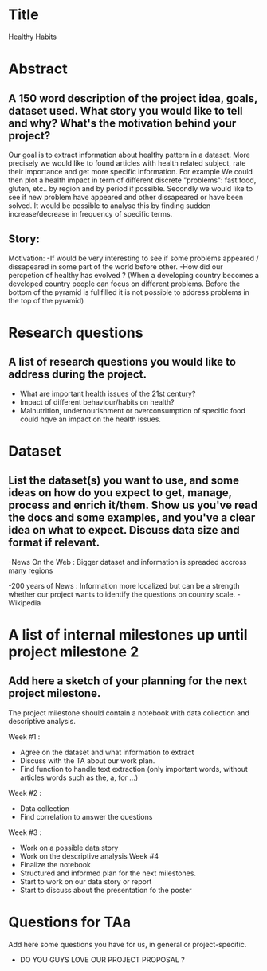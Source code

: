# Title
Healthy Habits

# Abstract
## A 150 word description of the project idea, goals, dataset used. What story you would like to tell and why? What's the motivation behind your project?
Our goal is to extract information about healthy pattern in a dataset. More precisely we would like to found articles with health related subject, rate their importance and get more specific information. For example We could then plot a health impact in term of different  discrete "problems": fast food, gluten, etc.. by region and by period if possible. 
Secondly we would like to see if new problem have appeared and other dissapeared or have been solved. It would be possible to analyse this by finding sudden increase/decrease in frequency of specific terms.

Story:
-

Motivation:
-If would be very interesting to see if some problems appeared / dissapeared in some part of the world before other.
-How did our percpetion of healthy has evolved ? (When a developing country becomes a developed country people can focus on different problems. Before the bottom of the pyramid is fullfilled it is not possible to address problems in the top of the pyramid)



# Research questions
## A list of research questions you would like to address during the project.
- What are important health issues of the 21st century?
- Impact of different behaviour/habits on health?
- Malnutrition, undernourishment or overconsumption of specific food could hqve an impact on the health issues.

# Dataset
## List the dataset(s) you want to use, and some ideas on how do you expect to get, manage, process and enrich it/them. Show us you've read the docs and some examples, and you've a clear idea on what to expect. Discuss data size and format if relevant.

-News On the Web : Bigger dataset and information is spreaded accross many regions

-200 years of News : Information more localized but can be a strength whether our project wants to identify the questions on country scale.
-Wikipedia


# A list of internal milestones up until project milestone 2
## Add here a sketch of your planning for the next project milestone.
The project milestone should contain a notebook with data collection and descriptive analysis.

Week #1 : 
- Agree on the dataset and what information to extract
- Discuss with the TA about our work plan.
- Find function to handle text extraction (only important words, without articles words such as the, a, for ...)

Week #2 :
- Data collection
- Find correlation to answer the questions

Week #3 :
- Work on a possible data story
- Work on the descriptive analysis
Week #4
- Finalize the notebook
- Structured and informed plan for the next milestones.
- Start to work on our data story or report
- Start to discuss about the presentation fo the poster

# Questions for TAa
Add here some questions you have for us, in general or project-specific.

- DO YOU GUYS LOVE OUR PROJECT PROPOSAL ?
